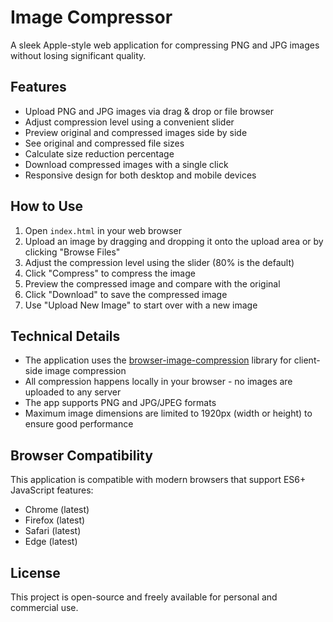 # Image Compressor

A sleek Apple-style web application for compressing PNG and JPG images without losing significant quality.

## Features

- Upload PNG and JPG images via drag & drop or file browser
- Adjust compression level using a convenient slider
- Preview original and compressed images side by side
- See original and compressed file sizes
- Calculate size reduction percentage
- Download compressed images with a single click
- Responsive design for both desktop and mobile devices

## How to Use

1. Open `index.html` in your web browser
2. Upload an image by dragging and dropping it onto the upload area or by clicking "Browse Files"
3. Adjust the compression level using the slider (80% is the default)
4. Click "Compress" to compress the image
5. Preview the compressed image and compare with the original
6. Click "Download" to save the compressed image
7. Use "Upload New Image" to start over with a new image

## Technical Details

- The application uses the [browser-image-compression](https://github.com/Donaldcwl/browser-image-compression) library for client-side image compression
- All compression happens locally in your browser - no images are uploaded to any server
- The app supports PNG and JPG/JPEG formats
- Maximum image dimensions are limited to 1920px (width or height) to ensure good performance

## Browser Compatibility

This application is compatible with modern browsers that support ES6+ JavaScript features:
- Chrome (latest)
- Firefox (latest)
- Safari (latest)
- Edge (latest)

## License

This project is open-source and freely available for personal and commercial use. 